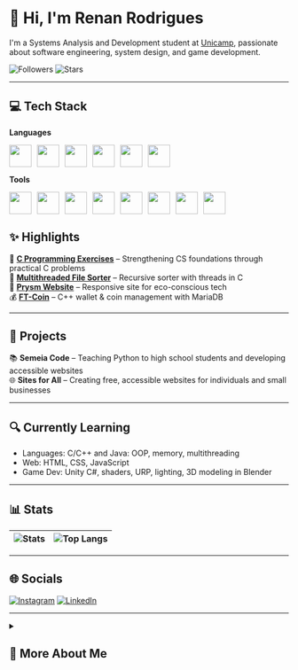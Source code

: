 <h1>👋 Hi, I'm Renan Rodrigues</h1>

I'm a Systems Analysis and Development student at [Unicamp](https://www.unicamp.br), passionate about software engineering, system design, and game development.

![Followers](https://img.shields.io/github/followers/Orphn?color=blue&style=for-the-badge)
![Stars](https://img.shields.io/github/stars/Orphn?color=green&style=for-the-badge)

---

<h2>💻 Tech Stack</h2>

**Languages**
<div align="left" style="display: flex; flex-wrap: wrap; gap: 10px;"> 
  <img src="https://cdn.jsdelivr.net/gh/devicons/devicon/icons/c/c-original.svg" width="40px"/> 
  <img src="https://cdn.jsdelivr.net/gh/devicons/devicon/icons/cplusplus/cplusplus-original.svg" width="40px"/> 
  <img src="https://cdn.jsdelivr.net/gh/devicons/devicon/icons/csharp/csharp-original.svg" width="40px"/> 
  <img src="https://cdn.jsdelivr.net/gh/devicons/devicon/icons/java/java-original.svg" width="40px"/> 
  <img src="https://cdn.jsdelivr.net/gh/devicons/devicon/icons/python/python-original.svg" width="40px"/> 
  <img src="https://cdn.jsdelivr.net/gh/devicons/devicon/icons/javascript/javascript-original.svg" width="40px"/> 
</div>

**Tools**
<div align="left" style="display: flex; flex-wrap: wrap; gap: 10px; margin-top: 5px;"> 
  <img src="https://cdn.jsdelivr.net/gh/devicons/devicon/icons/html5/html5-original.svg" width="40px"/> <img src="https://cdn.jsdelivr.net/gh/devicons/devicon/icons/css3/css3-original.svg" width="40px"/> 
  <img src="https://cdn.jsdelivr.net/gh/devicons/devicon/icons/unity/unity-original.svg" width="40px"/> <img src="https://cdn.jsdelivr.net/gh/devicons/devicon/icons/blender/blender-original.svg" width="40px"/> 
  <img src="https://cdn.jsdelivr.net/gh/devicons/devicon/icons/git/git-original.svg" width="40px"/> <img src="https://cdn.jsdelivr.net/gh/devicons/devicon/icons/github/github-original.svg" width="40px"/> 
  <img src="https://cdn.jsdelivr.net/gh/devicons/devicon/icons/linux/linux-original.svg" width="40px"/> 
  <img src="https://cdn.jsdelivr.net/gh/devicons/devicon/icons/amazonwebservices/amazonwebservices-original-wordmark.svg" width="40px"/> 
</div>

<h2>✨ Highlights</h2>

🧠 [**C Programming Exercises**](https://github.com/Orphn/C-Program-Exercises) – Strengthening CS foundations through practical C problems  
🔄 [**Multithreaded File Sorter**](https://github.com/Orphn/Multithreaded-File-Sorter-UNICAMP) – Recursive sorter with threads in C  
🌿 [**Prysm Website**](https://github.com/Orphn/Prysm-Responsive-Website) – Responsive site for eco-conscious tech  
💰 [**FT-Coin**](https://github.com/MarceloSantosBMDev/FT-coin) – C++ wallet & coin management with MariaDB

---

<h2>🚀 Projects</h2>

📚 **Semeia Code** – Teaching Python to high school students and developing accessible websites  
🌐 **Sites for All** – Creating free, accessible websites for individuals and small businesses

---

<h2>🔍 Currently Learning</h2>

- Languages: C/C++ and Java: OOP, memory, multithreading  
- Web: HTML, CSS, JavaScript 
- Game Dev: Unity C#, shaders, URP, lighting, 3D modeling in Blender 

---

<h2>📊 Stats</h2>

| ![Stats](https://github-readme-stats-orphn.vercel.app/api?username=Orphn&show_icons=true&theme=transparent&hide_rank=false&line_height=24) | ![Top Langs](https://github-readme-stats-orphn.vercel.app/api/top-langs/?username=Orphn&layout=donut&theme=transparent&line_height=24) |
|---|---|

---

<h2>🌐 Socials</h2>

[![Instagram](https://img.shields.io/badge/Instagram-%23E4405F.svg?logo=Instagram&logoColor=white)](https://instagram.com/renanf.rodrigues) 
[![LinkedIn](https://img.shields.io/badge/LinkedIn-%230077B5.svg?logo=linkedin&logoColor=white)](https://linkedin.com/in/renan-felipe-rodrigues)

---

<details>
  <summary><h2>🎯 More About Me</h2></summary>

  <p>I'm currently a Systems Analysis and Development student at <a href="https://www.unicamp.br">Unicamp</a>. I have a strong passion for software engineering and development, system design, and game development. Throughout my academic journey, I have been deeply involved in building projects from the ground up, whether it's developing applications, designing systems, or creating games and websites.</p>

  <p style="margin-top: 8px;">My approach emphasizes clean, efficient, and scalable code, ensuring that each project is not only functional but also well-structured and maintainable. I enjoy exploring the full software development lifecycle, from initial planning and architecture to implementation and deployment.</p>

  <p style="margin-top: 8px;">Beyond academics, I am dedicated to continuously improving my skills in various programming languages and technologies, always seeking innovative solutions to real-world problems. I thrive in collaborative environments where creativity and technical expertise come together to build impactful software.</p>

</details>
